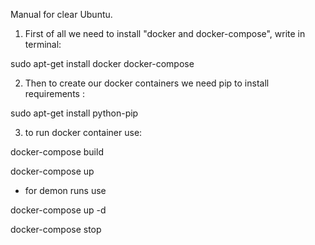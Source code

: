 Manual for clear Ubuntu.
1. First of all we need to install "docker and docker-compose", write in terminal:

sudo apt-get install docker docker-compose


2. Then to create our docker containers we need pip to install requirements :

sudo apt-get install python-pip

3. to run docker container use:

docker-compose build

docker-compose up

- for demon runs use

docker-compose up -d

docker-compose stop

